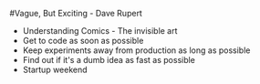 #Vague, But Exciting - Dave Rupert

- Understanding Comics - The invisible art
- Get to code as soon as possible
- Keep experiments away from production as long as possible
- Find out if it's a dumb idea as fast as possible
- Startup weekend
